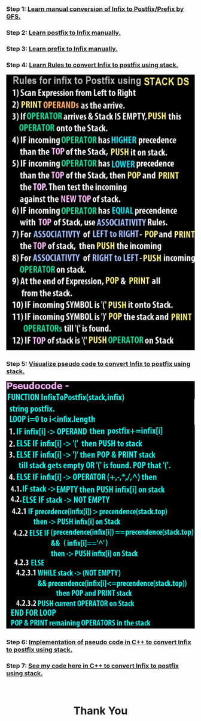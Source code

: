 ### **Step 1:** [Learn manual conversion of Infix to Postfix/Prefix by GFS.](https://youtu.be/q75VAGSwL0U)

### **Step 2:** [Learn postfix to Infix manually.](https://youtu.be/qqagmeTN0p4?t=1031)

### **Step 3:** [Learn prefix to Infix manually.](https://youtu.be/lT4-mJAF5UA?t=1119)

### **Step 4:** [Learn Rules to convert Infix to postfix using stack.](https://youtu.be/8wQ7JE5pFXU)

<img src="rule-infix to postfix using stack.jpg">

### **Step 5:** [Visualize pseudo code to convert Infix to postfix using stack.](https://youtu.be/BeRM6DzdCBg)

<img src="pseudo code- Infix to postfix using stack..png">

### **Step 6:** [Implementation of pseudo code in C++ to convert Infix to postfix using stack.](https://youtu.be/dJESbyFR1sU)

### **Step 7:** [See my code here in C++ to convert Infix to postfix using stack.](inffix_to_postfix.cpp)

<br>
<h1 align="Center">Thank You</h1>